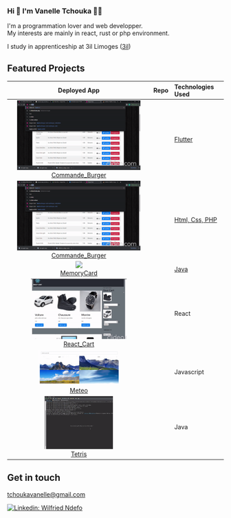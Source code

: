 ### Hi 👋 I'm Vanelle Tchouka 👨‍💻

I'm a programmation lover and web developper.<br/>
My interests are mainly in react, rust or php environment.<br/>

I study in apprenticeship at 3il Limoges (<a href="https://www.3il-ingenieurs.fr/">3il</a>)
## Featured Projects


| Deployed App | Repo | Technologies Used |
|:-------------:|:-------------:|:----------|
| <a href="#"><img src="https://github.com/Tchouka-Vanelle/Tchouka-Vanelle/blob/main/gif_dossier/burger.gif" width="90%" /></a><br /><a href="#">Commande_Burger</a> | <a href="#"><img src="https://cdn.iconscout.com/icon/free/png-256/github-153-675523.png" alt="" width="24px" /></a> | <a href="#"> Flutter </a> |
| <a href="#"><img src="https://github.com/Tchouka-Vanelle/Tchouka-Vanelle/blob/main/gif_dossier/burger.gif" width="90%" /></a><br /><a href="#">Commande_Burger</a> | <a href="#"><img src="https://cdn.iconscout.com/icon/free/png-256/github-153-675523.png" alt="" width="24px" /></a> | <a href="#">Html, Css, PHP </a> |
| <a href="#"><img src="https://github.com/Tchouka-Vanelle/Tchouka-Vanelle/blob/main/gif_dossier/memory.gif" width="80%" /></a><br /><a href="#">MemoryCard</a> | <a href="https://github.com/Tchouka-Vanelle/MemoryCard"><img src="https://cdn.iconscout.com/icon/free/png-256/github-153-675523.png" alt="" width="24px" /></a> | <a href="#">Java </a> |
| <a href="#"><img src="https://github.com/Tchouka-Vanelle/Tchouka-Vanelle/blob/main/gif_dossier/react_cart.gif" width="70%" /></a><br /><a href="#">React_Cart</a> | <a href="https://github.com/Tchouka-Vanelle/react_cart"><img src="https://cdn.iconscout.com/icon/free/png-256/github-153-675523.png" alt="" width="24px" /></a> | React |
| <a style="display: inline-block" href="#"><img src="https://github.com/Tchouka-Vanelle/Tchouka-Vanelle/blob/main/gif_dossier/meteo.gif" width="60%" /></a><br /><a href="#">Meteo</a> |  | Javascript |
| <a href="https://b0p6g4.csb.app/"><img src="https://github.com/Tchouka-Vanelle/Tchouka-Vanelle/blob/main/gif_dossier/tetris.gif" width="50%" /></a><br /><a href="#">Tetris</a> |  |Java |


<!--
**Tchouka-Vanelle/Storie** is a ✨ _special_ ✨ repository because its `README.md` (this file) appears on your GitHub profile.

Here are some ideas to get you started:

- 🔭 I’m currently working on ...
- 🌱 I’m currently learning ...
- 👯 I’m looking to collaborate on ...
- 🤔 I’m looking for help with ...
- 💬 Ask me about ...
- 📫 How to reach me: ...
- 😄 Pronouns: ...
- ⚡ Fun fact: ...
-->

## Get in touch 

tchoukavanelle@gmail.com

[![Linkedin: Wilfried Ndefo](https://img.shields.io/badge/-LinkedIn-blue?style=flat-square&logo=Linkedin&logoColor=white&link=https://www.linkedin.com/in/thomasdunn891/)](https://www.linkedin.com/in/vanelle-ivanna-tchouka-8b101a244/)
